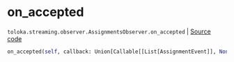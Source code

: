 # on_accepted
`toloka.streaming.observer.AssignmentsObserver.on_accepted` | [Source code](https://github.com/Toloka/toloka-kit/blob/v1.1.1/src/streaming/observer.py#L389)

```python
on_accepted(self, callback: Union[Callable[[List[AssignmentEvent]], None], Callable[[List[AssignmentEvent]], Awaitable[None]]])
```

